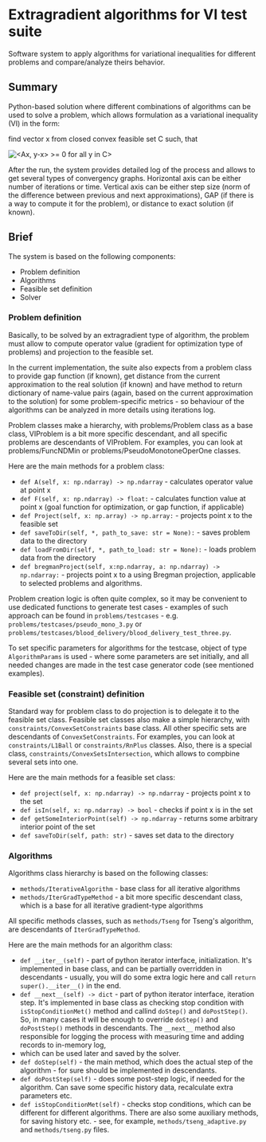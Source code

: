 # Extragradient algorithms for VI test suite #

Software system to apply algorithms for variational inequalities for 
different problems and compare/analyze theirs behavior. 

## Summary ##
Python-based solution where different combinations of algorithms can be used to solve
a problem, which allows formulation as a variational inequality (VI) in the form:

find vector x from closed convex feasible set C such, that

![<Ax, y-x> >= 0 for all y in C>](https://latex.codecogs.com/png.image?%5Cdpi%7B110%7D%5Cleft%3CAx,y-x%5Cright%3E%5Cge%200%5C;%5Cforall%20y%5Cin%20C%20)

After the run, the system provides detailed log of the process and allows to get several types of convergency graphs. 
Horizontal axis can be either number of iterations or time. 
Vertical axis can be either step size (norm of the difference between previous and next approximations), 
GAP (if there is a way to compute it for the problem), or 
distance to exact solution (if known).

## Brief ##
The system is based on the following components: 
* Problem definition
* Algorithms
* Feasible set definition
* Solver

### Problem definition ###
Basically, to be solved by an extragradient type of algorithm, 
the problem must allow to compute operator value (gradient for optimization type of problems) and projection 
to the feasible set.

In the current implementation, the suite also expects from a problem class to provide gap function (if known), 
get distance from the current approximation to the real solution (if known) and have method to return dictionary
of name-value pairs (again, based on the current approximation to the solution) for some problem-specific metrics - so
behaviour of the algorithms can be analyzed in more details using iterations log.

Problem classes make a hierarchy, with problems/Problem class as a base class, VIProblem is a bit more specific 
descendant, and all specific problems are descendants of VIProblem. For examples, you can look at 
problems/FuncNDMin or problems/PseudoMonotoneOperOne classes. 

Here are the main methods for a problem class:
* `def A(self, x: np.ndarray) -> np.ndarray` - calculates operator value at point x
* `def F(self, x: np.ndarray) -> float:` - calculates function value at point x (goal 
function for optimization, or gap function, if applicable)
* `def Project(self, x: np.array) -> np.array:` - projects point x to the feasible set
* `def saveToDir(self, *, path_to_save: str = None):` - saves problem data to the directory
* `def loadFromDir(self, *, path_to_load: str = None):` - loads problem data from the directory
* `def bregmanProject(self, x:np.ndarray, a: np.ndarray) -> np.ndarray:` - projects point x to a using Bregman projection, 
applicable to selected problems and algorithms.

Problem creation logic is often quite complex, so it may be convenient to use dedicated functions
to generate test cases - examples of such approach can be found in `problems/testcases` - e.g. 
`problems/testcases/pseudo_mono_3.py` or `problems/testcases/blood_delivery/blood_delivery_test_three.py`.

To set specific parameters for algorithms for the testcase, object of type `AlgorithmParams` is used - 
where some parameters are set initially, and all needed changes are made in the test case generator code 
(see mentioned examples).

### Feasible set (constraint) definition ###
Standard way for problem class to do projection is to delegate it to the feasible set class.
Feasible set classes also make a simple hierarchy, with `constraints/ConvexSetConstraints` base class.
All other specific sets are descendants of `ConvexSetConstraints`. For examples, you can look at `constraints/L1Ball` or 
`constraints/RnPlus` classes. Also, there is a special class, `constraints/ConvexSetsIntersection`, which allows to compbine 
several sets into one.

Here are the main methods for a feasible set class:
* `def project(self, x: np.ndarray) -> np.ndarray` - projects point x to the set
* `def isIn(self, x: np.ndarray) -> bool` - checks if point x is in the set
* `def getSomeInteriorPoint(self) -> np.ndarray` - returns some arbitrary interior point of the set
* `def saveToDir(self, path: str)` - saves set data to the directory
 

### Algorithms ###
Algorithms class hierarchy is based on the following classes:
* `methods/IterativeAlgorithm` - base class for all iterative algorithms
* `methods/IterGradTypeMethod` - a bit more specific descendant class, which is a base for all iterative gradient-type algorithms

All specific methods classes, such as `methods/Tseng` for Tseng's algorithm, are descendants of `IterGradTypeMethod`.

Here are the main methods for an algorithm class:
* `def __iter__(self)` - part of python iterator interface, initialization. It's implemented in base class, and can be 
partially overridden in descendants - usually, you will do some extra logic here and call `return super().__iter__()` in the end. 
* `def __next__(self) -> dict` - part of python iterator interface, iteration step. It's implemented in base class as 
checking stop condition with `isStopConditionMet()` method and callind `doStep()` and `doPostStep()`.
So, in many cases it will be enough to override `doStep()` and `doPostStep()` methods in descendants.
The `__next__` method also responsible for logging the process with measuring time and adding records to in-memory log, 
* which can be used later and saved by the solver. 
* `def doStep(self)` - the main method, which does the actual step of the algorithm - for sure should be implemented 
in descendants.
* `def doPostStep(self)` - does some post-step logic, if needed for the algorithm. Can save some specific history data, 
recalculate extra parameters etc.
* `def isStopConditionMet(self)` - checks stop conditions, which can be different for different algorithms.
There are also some auxiliary methods, for saving history etc. - see, for example, 
`methods/tseng_adaptive.py` and `methods/tseng.py` files.
  